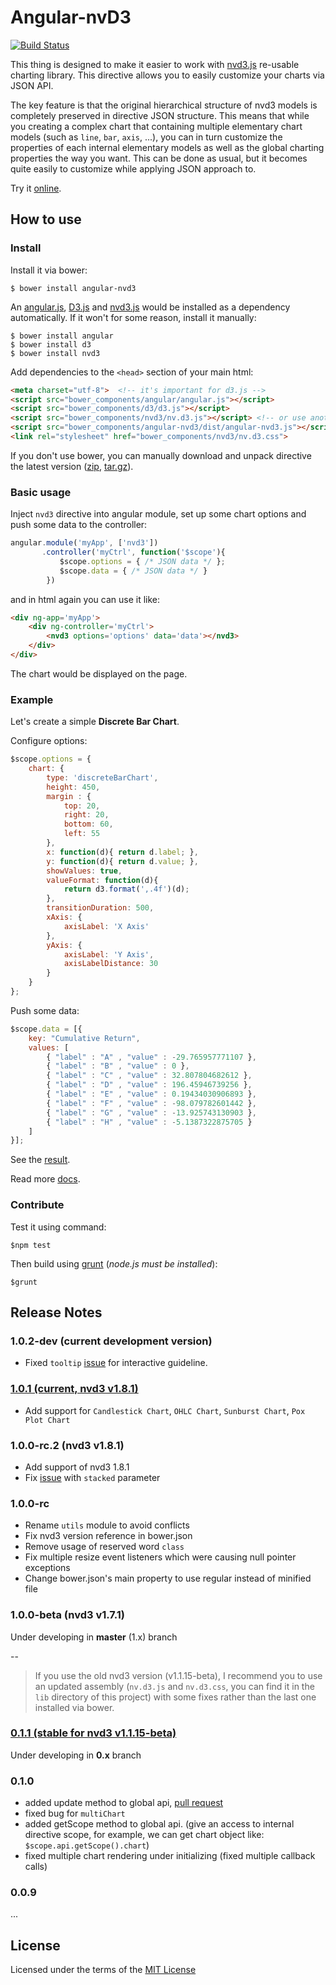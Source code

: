 # Angular-nvD3

[![Build Status](https://travis-ci.org/krispo/angular-nvd3.svg?branch=master)](https://travis-ci.org/krispo/angular-nvd3)

This thing is designed to make it easier to work with [nvd3.js](https://github.com/novus/nvd3) re-usable charting library. This directive allows you to easily customize your charts via JSON API.

The key feature is that the original hierarchical structure of nvd3 models is completely preserved in directive JSON structure. This means that while you creating a complex chart that containing multiple elementary chart models (such as `line`, `bar`, `axis`, ...), you can in turn customize the properties of each internal elementary models as well as the global charting properties the way you want. This can be done as usual, but it becomes quite easily to customize while applying JSON approach to. 

Try it [online](http://krispo.github.io/angular-nvd3/).

## How to use

### Install

Install it via bower:

    $ bower install angular-nvd3
    
An [angular.js](https://angularjs.org/), [D3.js](http://d3js.org/) and [nvd3.js](http://nvd3.org/) would be installed as a dependency automatically. If it won't for some reason, install it manually:
    
    $ bower install angular
    $ bower install d3
    $ bower install nvd3

Add dependencies to the `<head>` section of your main html:
```html
<meta charset="utf-8">  <!-- it's important for d3.js -->
<script src="bower_components/angular/angular.js"></script>
<script src="bower_components/d3/d3.js"></script>
<script src="bower_components/nvd3/nv.d3.js"></script> <!-- or use another assembly -->
<script src="bower_components/angular-nvd3/dist/angular-nvd3.js"></script>
<link rel="stylesheet" href="bower_components/nvd3/nv.d3.css">
```

If you don't use bower, you can manually download and unpack directive the latest version ([zip](https://github.com/krispo/angular-nvd3/archive/v1.0.1.zip), [tar.gz](https://github.com/krispo/angular-nvd3/archive/v1.0.1.tar.gz)).

### Basic usage

Inject `nvd3` directive into angular module, set up some chart options and push some data to the controller:
```javascript
angular.module('myApp', ['nvd3'])
       .controller('myCtrl', function('$scope'){
           $scope.options = { /* JSON data */ };
           $scope.data = { /* JSON data */ }
        })
```

and in html again you can use it like:
```html
<div ng-app='myApp'>
    <div ng-controller='myCtrl'>
        <nvd3 options='options' data='data'></nvd3>
    </div>
</div>
```

The chart would be displayed on the page.

### Example

Let's create a simple **Discrete Bar Chart**.

Configure options:
```javascript
$scope.options = {
    chart: {
        type: 'discreteBarChart',
        height: 450,
        margin : {
            top: 20,
            right: 20,
            bottom: 60,
            left: 55
        },
        x: function(d){ return d.label; },
        y: function(d){ return d.value; },
        showValues: true,
        valueFormat: function(d){
            return d3.format(',.4f')(d);
        },
        transitionDuration: 500,
        xAxis: {
            axisLabel: 'X Axis'
        },
        yAxis: {
            axisLabel: 'Y Axis',
            axisLabelDistance: 30
        }
    }
};
```

Push some data:
```javascript
$scope.data = [{
    key: "Cumulative Return",
    values: [
        { "label" : "A" , "value" : -29.765957771107 },
        { "label" : "B" , "value" : 0 },
        { "label" : "C" , "value" : 32.807804682612 },
        { "label" : "D" , "value" : 196.45946739256 },
        { "label" : "E" , "value" : 0.19434030906893 },
        { "label" : "F" , "value" : -98.079782601442 },
        { "label" : "G" , "value" : -13.925743130903 },
        { "label" : "H" , "value" : -5.1387322875705 }
    ]
}];
```

See the [result](http://krispo.github.io/angular-nvd3/#/discreteBarChart).

Read more [docs](http://krispo.github.io/angular-nvd3/#/quickstart).

### Contribute

Test it using command:

    $npm test

Then build using [grunt](http://gruntjs.com/) (*node.js must be installed*):

    $grunt

## Release Notes

### 1.0.2-dev (current development version)
* Fixed `tooltip` [issue](https://github.com/krispo/angular-nvd3/pull/222) for interactive guideline.

### [1.0.1 (current, nvd3 v1.8.1)](https://github.com/krispo/angular-nvd3/releases/tag/v1.0.1)
* Add support for `Candlestick Chart`, `OHLC Chart`, `Sunburst Chart`, `Pox Plot Chart`

### 1.0.0-rc.2 (nvd3 v1.8.1)
* Add support of nvd3 1.8.1
* Fix [issue](https://github.com/krispo/angular-nvd3/issues/100) with `stacked` parameter

### 1.0.0-rc
* Rename `utils` module to avoid conflicts
* Fix nvd3 version reference in bower.json
* Remove usage of reserved word `class`
* Fix multiple resize event listeners which were causing null pointer exceptions
* Change bower.json's main property to use regular instead of minified file

### 1.0.0-beta (nvd3 v1.7.1)
Under developing in **master** (1.x) branch

--
> If you use the old nvd3 version (v1.1.15-beta), I recommend you to use an updated assembly (`nv.d3.js` and `nv.d3.css`, you can find it in the `lib` directory of this project) with some fixes rather than the last one installed via bower.
### [0.1.1 (stable for nvd3 v1.1.15-beta)](https://github.com/krispo/angular-nvd3/releases/tag/v0.1.1)
Under developing in **0.x** branch

### 0.1.0
* added update method to global api, [pull request](https://github.com/krispo/angular-nvd3/pull/27)
* fixed bug for `multiChart`
* added getScope method to global api. (give an access to internal directive scope, for example, we can get chart object like: `$scope.api.getScope().chart`)
* fixed multiple chart rendering under initializing (fixed multiple callback calls)

### 0.0.9
...

## License
Licensed under the terms of the [MIT License](https://github.com/krispo/angular-nvd3/blob/master/LICENSE)
